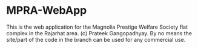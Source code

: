 # MPRA-WebApp
This is the web application for the Magnolia Prestige Welfare Society flat complex in the Rajarhat area. (c) Prateek Gangopadhyay. By no means the site/part of the code in the branch can be used for any commercial use.
